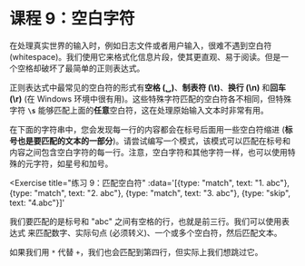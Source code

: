# 课程 9：空白字符

在处理真实世界的输入时，例如日志文件或者用户输入，很难不遇到空白符 (whitespace)。我们使用它来格式化信息片段，使其更直观、易于阅读。但是一个空格却破坏了最简单的正则表达式。

正则表达式中最常见的空白符的形式有**空格 (␣)**、**制表符 (\t)**、**换行 (\n)** 和**回车 (\r)** (在 Windows 环境中很有用)。这些特殊字符匹配的空白符各不相同，但特殊字符 **`\s`** 能够匹配上面的**任意**空白符，这在处理原始输入文本时非常有用。

在下面的字符串中，您会发现每一行的内容都会在标号后面用一些空白符缩进 (**标号也是要匹配的文本的一部分**)。请尝试编写一个模式，该模式可以匹配在标号和内容之间包含空白字符的每一行。注意，空白字符和其他字符一样，也可以使用特殊的元字符，如星号和加号。

<Exercise
  title="练习 9：匹配空白符"
  :data='[{type: "match", text: "1.   abc"}, {type: "match", text: "2.	abc"}, {type: "match", text: "3.           abc"}, {type: "skip", text: "4.abc"}]'
>
我们要匹配的是标号和 "abc" 之间有空格的行，也就是前三行。我们可以使用表达式 <SolutionLink text="\d\.\s+abc" /> 来匹配数字、实际句点 (必须转义)、一个或多个空白符，然后匹配文本。

如果我们用 `*` 代替 `+`，我们也会匹配到第四行，但实际上我们想跳过它。

</Exercise>